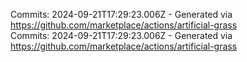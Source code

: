 Commits: 2024-09-21T17:29:23.006Z - Generated via https://github.com/marketplace/actions/artificial-grass
<br>
Commits: 2024-09-21T17:29:23.006Z - Generated via https://github.com/marketplace/actions/artificial-grass
<br>
